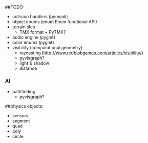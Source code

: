 ##TODO:
* collision handlers (pymunk)
* object enums (enum Enum functional API)
* terrain tiles
    * TMX format + PyTMX?
* audio engine (pyglet)
* color enums (pyglet)
* visibility (computational geometry)
    * raycasting (http://www.redblobgames.com/articles/visibility/)
    * pyvisgraph?
    * light & shadow
    * distance

### AI
* pathfinding
    * pyvisgraph?

##physics objects:
* sensors
* segment
* quad
* poly
* circle

